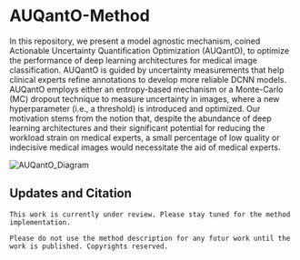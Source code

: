 # AUQantO-Method

In this repository, we present a model agnostic mechanism, coined Actionable Uncertainty Quantification Optimization (AUQantO), to optimize the performance of deep learning architectures for medical image classification. AUQantO is guided by uncertainty measurements that help clinical experts refine annotations to develop more reliable DCNN models. AUQantO employs either an entropy-based mechanism or a Monte-Carlo (MC) dropout technique to measure uncertainty in images, where a new hyperparameter (i.e., a threshold) is introduced and optimized. Our motivation stems from the notion that, despite the abundance of deep learning architectures and their significant potential for reducing the workload strain on medical experts, a small percentage of low quality or indecisive medical images would necessitate the aid of medical experts.



![AUQantO_Diagram](https://user-images.githubusercontent.com/20457990/232609227-6281e6d6-fbfa-4f2e-88c9-ced56a0a0863.png)


## Updates and Citation

```
This work is currently under review. Please stay tuned for the method implementation. 

Please do not use the method description for any futur work until the work is published. Copyrights reserved.

```

